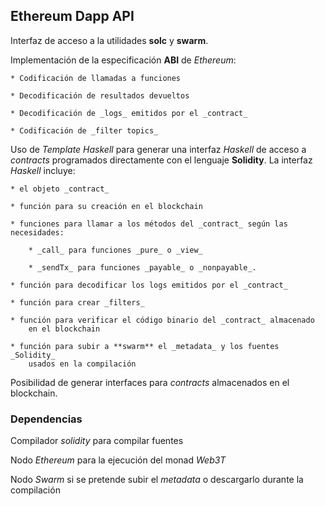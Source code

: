 ## Ethereum Dapp API

Interfaz de acceso a la utilidades **solc** y **swarm**.

Implementación de la especificación **ABI** de _Ethereum_:

    * Codificación de llamadas a funciones

    * Decodificación de resultados devueltos

    * Decodificación de _logs_ emitidos por el _contract_

    * Codificación de _filter topics_

Uso de _Template Haskell_ para generar una interfaz _Haskell_ de acceso a
_contracts_ programados directamente con el lenguaje **Solidity**. La
interfaz _Haskell_ incluye:

    * el objeto _contract_

    * función para su creación en el blockchain

    * funciones para llamar a los métodos del _contract_ según las necesidades:
    
        * _call_ para funciones _pure_ o _view_

        * _sendTx_ para funciones _payable_ o _nonpayable_.

    * función para decodificar los logs emitidos por el _contract_

    * función para crear _filters_

    * función para verificar el código binario del _contract_ almacenado
        en el blockchain

    * función para subir a **swarm** el _metadata_ y los fuentes _Solidity_
        usados en la compilación

Posibilidad de generar interfaces para _contracts_ almacenados
en el blockchain.

### Dependencias

Compilador _solidity_ para compilar fuentes

Nodo _Ethereum_ para la ejecución del monad _Web3T_

Nodo _Swarm_ si se pretende subir el _metadata_ o descargarlo durante
la compilación

